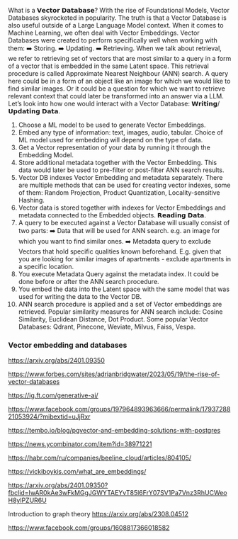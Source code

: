 What is a 𝗩𝗲𝗰𝘁𝗼𝗿 𝗗𝗮𝘁𝗮𝗯𝗮𝘀𝗲?
With the rise of Foundational Models, Vector Databases skyrocketed in popularity. The truth is that a Vector Database is also useful outside of a Large Language Model context.
When it comes to Machine Learning, we often deal with Vector Embeddings. Vector Databases were created to perform specifically well when working with them:
➡️ Storing.
➡️ Updating.
➡️ Retrieving.
When we talk about retrieval, we refer to retrieving set of vectors that are most similar to a query in a form of a vector that is embedded in the same Latent space. This retrieval procedure is called Approximate Nearest Neighbour (ANN) search.
A query here could be in a form of an object like an image for which we would like to find similar images. Or it could be a question for which we want to retrieve relevant context that could later be transformed into an answer via a LLM.
Let’s look into how one would interact with a Vector Database:
𝗪𝗿𝗶𝘁𝗶𝗻𝗴/𝗨𝗽𝗱𝗮𝘁𝗶𝗻𝗴 𝗗𝗮𝘁𝗮.
1. Choose a ML model to be used to generate Vector Embeddings.
2. Embed any type of information: text, images, audio, tabular. Choice of ML model used for embedding will depend on the type of data.
3. Get a Vector representation of your data by running it through the Embedding Model.
4. Store additional metadata together with the Vector Embedding. This data would later be used to pre-filter or post-filter ANN search results.
5. Vector DB indexes Vector Embedding and metadata separately. There are multiple methods that can be used for creating vector indexes, some of them: Random Projection, Product Quantization, Locality-sensitive Hashing.
6. Vector data is stored together with indexes for Vector Embeddings and metadata connected to the Embedded objects.
𝗥𝗲𝗮𝗱𝗶𝗻𝗴 𝗗𝗮𝘁𝗮.
7. A query to be executed against a Vector Database will usually consist of two parts:
➡️ Data that will be used for ANN search. e.g. an image for which you want to find similar ones.
➡️ Metadata query to exclude Vectors that hold specific qualities known beforehand. E.g. given that you are looking for similar images of apartments - exclude apartments in a specific location.
8. You execute Metadata Query against the metadata index. It could be done before or after the ANN search procedure.
9. You embed the data into the Latent space with the same model that was used for writing the data to the Vector DB.
10. ANN search procedure is applied and a set of Vector embeddings are retrieved. Popular similarity measures for ANN search include: Cosine Similarity, Euclidean Distance, Dot Product.
Some popular Vector Databases: Qdrant, Pinecone, Weviate, Milvus, Faiss, Vespa.

### Vector embedding and databases

 https://arxiv.org/abs/2401.09350

https://www.forbes.com/sites/adrianbridgwater/2023/05/19/the-rise-of-vector-databases

https://ig.ft.com/generative-ai/

https://www.facebook.com/groups/197964893963666/permalink/1793728821053924/?mibextid=uJjRxr

https://tembo.io/blog/pgvector-and-embedding-solutions-with-postgres

https://news.ycombinator.com/item?id=38971221

https://habr.com/ru/companies/beeline_cloud/articles/804105/

https://vickiboykis.com/what_are_embeddings/

https://arxiv.org/abs/2401.09350?fbclid=IwAR0kAe3wFkMGgJGWYTAEYvT85l6FrY07SV1Pa7Vnz3RhUCWeoH8ylPZUR6U

Introduction to graph theory
https://arxiv.org/abs/2308.04512


https://www.facebook.com/groups/1608817366018582
